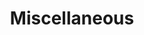 ---
permalink: /technicalreference/miscellaneous/index/
layout: default
title: Miscellaneous
nav_order: 11
parent: Technical Reference
---